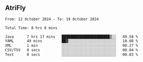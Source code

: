 ## AtriFly

<!--START_SECTION:waka-->

```txt
From: 12 October 2024 - To: 19 October 2024

Total Time: 8 hrs 8 mins

Java      7 hrs 17 mins   ██████████████████████▒░░   89.58 %
YAML      49 mins         ██▓░░░░░░░░░░░░░░░░░░░░░░   10.08 %
XML       1 min           ░░░░░░░░░░░░░░░░░░░░░░░░░   00.27 %
CSV/TSV   0 secs          ░░░░░░░░░░░░░░░░░░░░░░░░░   00.04 %
Text      0 secs          ░░░░░░░░░░░░░░░░░░░░░░░░░   00.03 %
```

<!--END_SECTION:waka-->

